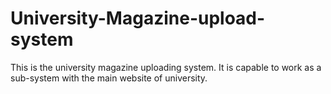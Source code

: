 # University-Magazine-upload-system
This is the university magazine uploading system. It is capable to work as a sub-system with the main website of university.  
